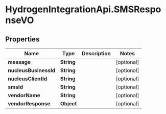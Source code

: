 # HydrogenIntegrationApi.SMSResponseVO

## Properties
Name | Type | Description | Notes
------------ | ------------- | ------------- | -------------
**message** | **String** |  | [optional] 
**nucleusBusinessId** | **String** |  | [optional] 
**nucleusClientId** | **String** |  | [optional] 
**smsId** | **String** |  | [optional] 
**vendorName** | **String** |  | [optional] 
**vendorResponse** | **Object** |  | [optional] 


